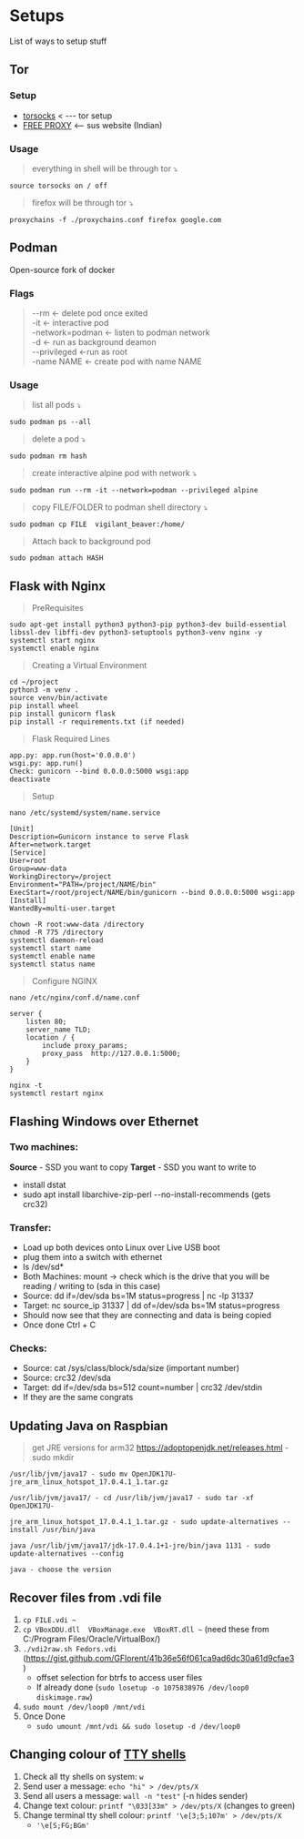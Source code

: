    
# Setups   
List of ways to setup stuff   
   
## Tor   

### Setup   
- [torsocks](https://gist.github.com/valyakuttan/ce4afb62288120cd5ecef0fde4ea63c4) < --- tor setup   
- [FREE PROXY](https://spys.one/en/) <-- sus website (Indian)   
   
### Usage   
> everything in shell will be through tor  ⤵   

```
source torsocks on / off
```

> firefox will be through tor ⤵   
```
proxychains -f ./proxychains.conf firefox google.com
```
   
## Podman   

Open-source fork of docker   
### Flags   
> --rm <- delete pod once exited   
> -it <- interactive pod   
> -network=podman <- listen to podman network   
> -d <- run as background deamon   
> --privileged <-run as root   
> -name NAME  <- create pod with name NAME   

### Usage   
> list all pods ⤵   

```
sudo podman ps --all

```
> delete a pod ⤵   

```
sudo podman rm hash

```
> create interactive alpine pod with network  ⤵   

```
sudo podman run --rm -it --network=podman --privileged alpine

```
> copy FILE/FOLDER to podman shell directory ⤵   

```
sudo podman cp FILE  vigilant_beaver:/home/

```
> Attach back to background pod   

```
sudo podman attach HASH

```
   
## Flask with Nginx   
 
> PreRequisites   

```
sudo apt-get install python3 python3-pip python3-dev build-essential libssl-dev libffi-dev python3-setuptools python3-venv nginx -y 
systemctl start nginx
systemctl enable nginx

```
> Creating a Virtual Environment   

```
cd ~/project
python3 -m venv .
source venv/bin/activate
pip install wheel
pip install gunicorn flask
pip install -r requirements.txt (if needed)

```
> Flask Required Lines   

```
app.py: app.run(host='0.0.0.0')
wsgi.py: app.run()
Check: gunicorn --bind 0.0.0.0:5000 wsgi:app
deactivate

```
> Setup   

```
nano /etc/systemd/system/name.service

[Unit]
Description=Gunicorn instance to serve Flask
After=network.target
[Service]
User=root
Group=www-data
WorkingDirectory=/project
Environment="PATH=/project/NAME/bin"
ExecStart=/root/project/NAME/bin/gunicorn --bind 0.0.0.0:5000 wsgi:app
[Install]
WantedBy=multi-user.target

chown -R root:www-data /directory
chmod -R 775 /directory
systemctl daemon-reload
systemctl start name
systemctl enable name
systemctl status name

```
> Configure NGINX   

```
nano /etc/nginx/conf.d/name.conf

server {
    listen 80;
    server_name TLD;
    location / {
        include proxy_params;
        proxy_pass  http://127.0.0.1:5000;
    }
}

nginx -t
systemctl restart nginx

```
   
## Flashing Windows over Ethernet   

### Two machines:   
**Source** - SSD you want to copy
**Target** - SSD you want to write to   
- install dstat   
- sudo apt install libarchive-zip-perl --no-install-recommends (gets crc32)   
   
### Transfer:   
- Load up both devices onto Linux over Live USB boot   
- plug them into a switch with ethernet   
- ls /dev/sd\*   
- Both Machines: mount -> check which is the drive that you will be reading / writing to (sda in this case)   
- Source: dd if=/dev/sda bs=1M status=progress \| nc -lp 31337   
- Target: nc source\_ip 31337 \| dd of=/dev/sda bs=1M status=progress   
- Should now see that they are connecting and data is being copied   
- Once done Ctrl + C   
   
### Checks:   
- Source: cat /sys/class/block/sda/size (important number)   
- Source: crc32 /dev/sda   
- Target: dd if=/dev/sda bs=512 count=number \| crc32 /dev/stdin   
- If they are the same congrats   
   
   
## Updating Java on Raspbian   

> get JRE versions for arm32 https://adoptopenjdk.net/releases.html - sudo mkdir   

```
/usr/lib/jvm/java17 - sudo mv OpenJDK17U-jre_arm_linux_hotspot_17.0.4.1_1.tar.gz 

/usr/lib/jvm/java17/ - cd /usr/lib/jvm/java17 - sudo tar -xf OpenJDK17U-

jre_arm_linux_hotspot_17.0.4.1_1.tar.gz - sudo update-alternatives --install /usr/bin/java 

java /usr/lib/jvm/java17/jdk-17.0.4.1+1-jre/bin/java 1131 - sudo update-alternatives --config 

java - choose the version

```

## Recover files from .vdi file
1. `cp FILE.vdi ~`
2. `cp VBoxDDU.dll  VBoxManage.exe  VBoxRT.dll ~` (need these from C:/Program Files/Oracle/VirtualBox/)
3. `./vdi2raw.sh Fedors.vdi` (https://gist.github.com/GFlorent/41b36e56f061ca9ad6dc30a61d9cfae3)
   - offset selection for btrfs to access user files
   - If already done (`sudo losetup -o 1075838976 /dev/loop0 diskimage.raw`)
5. `sudo mount /dev/loop0 /mnt/vdi`
6. Once Done
   -  `sudo umount /mnt/vdi && sudo losetup -d /dev/loop0`

## Changing colour of [TTY shells](https://askubuntu.com/questions/558280/changing-colour-of-text-and-background-of-terminal)
1. Check all tty shells on system: `w`
2. Send user a message: `echo "hi" > /dev/pts/X`
3. Send all users a message: `wall -n "test"` (-n hides sender)
4. Change text colour: `printf "\033[33m" > /dev/pts/X` (changes to green)
5. Change terminal tty shell colour: `printf '\e[3;5;107m' > /dev/pts/X`
   - `'\e[S;FG;BGm'`
